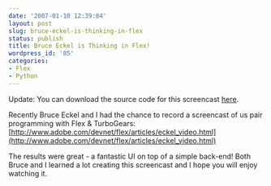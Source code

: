```yaml
---
date: '2007-01-10 12:39:04'
layout: post
slug: bruce-eckel-is-thinking-in-flex
status: publish
title: Bruce Eckel is Thinking in Flex!
wordpress_id: '85'
categories:
- Flex
- Python
---
```


Update: You can download the source code for this screencast [here](/downloads/flex_and_tg-address_example.zip).

Recently Bruce Eckel and I had the chance to record a screencast of us pair programming with Flex & TurboGears:
[http://www.adobe.com/devnet/flex/articles/eckel_video.html](http://www.adobe.com/devnet/flex/articles/eckel_video.html)

The results were great - a fantastic UI on top of a simple back-end!  Both Bruce and I learned a lot creating this screencast and I hope you will enjoy watching it.
